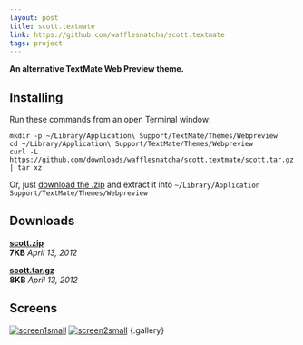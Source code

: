 ```yaml
---
layout: post
title: scott.textmate
link: https://github.com/wafflesnatcha/scott.textmate
tags: project
---
```


**An alternative TextMate Web Preview theme.**

## Installing

Run these commands from an open Terminal window:

	mkdir -p ~/Library/Application\ Support/TextMate/Themes/Webpreview
	cd ~/Library/Application\ Support/TextMate/Themes/Webpreview
	curl -L https://github.com/downloads/wafflesnatcha/scott.textmate/scott.tar.gz | tar xz

Or, just [download the .zip][.zip] and extract it into
`~/Library/Application Support/TextMate/Themes/Webpreview`

## Downloads

**[scott.zip][.zip]**  
**7KB** *April 13, 2012*

**[scott.tar.gz][.tar.gz]**  
**8KB** *April 13, 2012*

## Screens

[![screen1small][]](https://github.com/wafflesnatcha/scott.textmate/raw/master/files/screens/1.png)
[![screen2small][]](https://github.com/wafflesnatcha/scott.textmate/raw/master/files/screens/2.png)
{.gallery}

[.zip]: https://github.com/downloads/wafflesnatcha/scott.textmate/scott.zip
[.tar.gz]: https://github.com/downloads/wafflesnatcha/scott.textmate/scott.tar.gz

[screen1small]: https://github.com/wafflesnatcha/scott.textmate/raw/master/files/screens/1small.png
[screen2small]: https://github.com/wafflesnatcha/scott.textmate/raw/master/files/screens/2small.png
